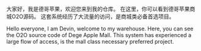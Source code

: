 大家好，我是德哥苹果，欢迎您来到我的仓库。
在这里，你可以看到德哥苹果商城O2O源码。
这套系统经历了大流量的访问，是商城类必备首选项目。

Hello everyone, I am Devin, welcome to my warehouse.
Here, you can see the O2O source code of Dege Apple Mall.
This system has experienced a large flow of access, is the mall class necessary preferred project.
